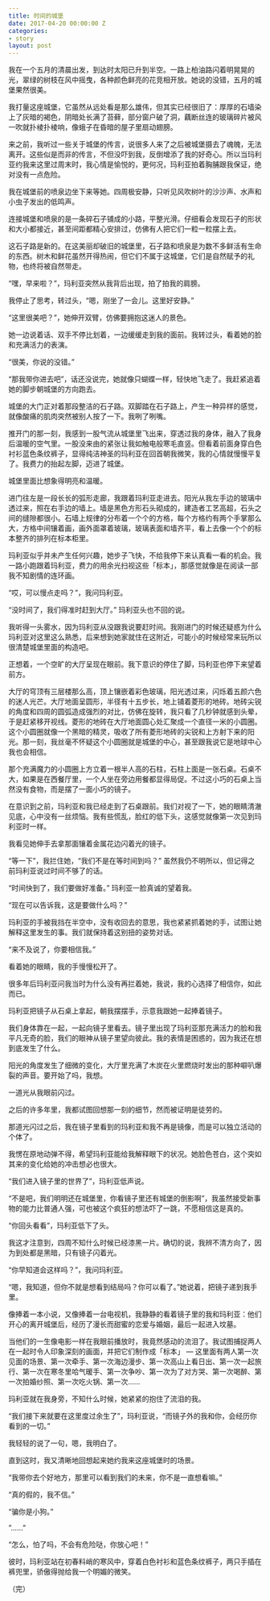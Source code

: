 ```yaml
---
title: 时间的城堡
date: 2017-04-20 00:00:00 Z
categories:
- story
layout: post
---
```


我在一个五月的清晨出发，到达时太阳已升到半空。一路上柏油路闪着明晃晃的光，翠绿的树枝在风中摇曳，各种颜色鲜亮的花竞相开放。她说的没错，五月的城堡果然很美。

我打量这座城堡，它虽然从远处看是那么雄伟，但其实已经很旧了：厚厚的石墙染上了灰暗的褐色，阴暗处长满了苔藓，部分窗户破了洞，藕断丝连的玻璃碎片被风一吹就扑棱扑棱响，像蛾子在昏暗的屋子里扇动翅膀。

来之前，我听过一些关于城堡的传言，说很多人来了之后被城堡摄去了魂魄，无法离开。这些似是而非的传言，不但没吓到我，反倒增添了我的好奇心。所以当玛利亚约我来这里过周末时，我心情是愉悦的，更何况，玛利亚拍着胸脯跟我保证，绝对没有一点危险。

我在城堡前的喷泉边坐下来等她。四周极安静，只听见风吹树叶的沙沙声、水声和小虫子发出的低鸣声。

连接城堡和喷泉的是一条碎石子铺成的小路，平整光滑。仔细看会发现石子的形状和大小都接近，甚至间距都精心安排过，仿佛有人把它们一粒一粒摆上去。

这石子路是新的。在这美丽却破旧的城堡里，石子路和喷泉是为数不多鲜活有生命的东西。树木和鲜花虽然开得热闹，但它们不属于这城堡，它们是自然赋予的礼物，也终将被自然带走。

“嘿，早来啦？”，玛利亚突然从我背后出现，拍了拍我的肩膀。

我停止了思考，转过头，“嗯，刚坐了一会儿。这里好安静。”

“这里很美吧？”，她伸开双臂，仿佛要拥抱这迷人的景色。

她一边说着话、双手不停比划着，一边缓缓走到我的面前。我转过头，看着她的脸和充满活力的表演。

“很美，你说的没错。”

“那我带你进去吧”，话还没说完，她就像只蝴蝶一样，轻快地飞走了。我赶紧追着她的脚步朝城堡的方向跑去。

城堡的大门正对着那段整洁的石子路。双脚踏在石子路上，产生一种异样的感觉，就像酸痛的肌肉突然被别人按了一下。我咧了咧嘴。

推开门的那一刻，我感到一股气流从城堡里飞出来，穿透过我的身体，融入了我身后温暖的空气里。一股没来由的紧张让我如触电般寒毛直竖。但看着前面身穿白色衬衫蓝色条纹裤子，显得纯洁神圣的玛利亚在回首朝我微笑，我的心情就慢慢平复了。我费力的抬起左脚，迈进了城堡。

城堡里面比想象得明亮和温暖。

进门往左是一段长长的弧形走廊，我跟着玛利亚走进去。阳光从我左手边的玻璃中透过来，照在右手边的墙上。墙是黑色方形石头砌成的，建造者工艺高超，石头之间的缝隙都很小。石墙上规律的分布着一个个的方格，每个方格约有两个手掌那么大，方格中间镶着画，画外面罩着玻璃，玻璃表面和墙齐平，看上去像一个个的标本整齐的排列在标本柜里。

玛利亚似乎并未产生任何兴趣，她步子飞快，不给我停下来认真看一看的机会。我一路小跑跟着玛利亚，费力的用余光扫视这些「标本」，那感觉就像是在阅读一部我不知剧情的连环画。

“哎，可以慢点走吗？”，我问玛利亚。

“没时间了，我们得准时赶到大厅。” 玛利亚头也不回的说。

我听得一头雾水，因为玛利亚从没跟我说要赶时间。我刚进门的时候还疑惑为什么玛利亚对这里这么熟悉，后来想到她家就住在这附近，可能小的时候经常来玩所以很清楚城堡里面的构造吧。

正想着，一个空旷的大厅呈现在眼前。我下意识的停住了脚，玛利亚也停下来望着前方。

大厅的穹顶有三层楼那么高，顶上镶嵌着彩色玻璃，阳光透过来，闪烁着五颜六色的迷人光芒。大厅地面呈圆形，半径有十五步长，地上铺着菱形的地砖。地砖尖锐的角度和四周的圆弧造成强烈的对比，仿佛在旋转，我只看了几秒钟就感到头晕，于是赶紧移开视线。菱形的地砖在大厅地面圆心处汇聚成一个直径一米的小圆圈。这个小圆圈就像一个黑暗的精灵，吸收了所有菱形地砖的尖锐和上方射下来的阳光。那一刻，我丝毫不怀疑这个小圆圈就是城堡的中心，甚至跟我说它是地球中心我也会相信。

那个充满魔力的小圆圈上方立着一根半人高的石柱，石柱上面是一张石桌。石桌不大，如果是在西餐厅里，一个人坐在旁边用餐都显得局促。不过这小巧的石桌上当然没有食物，而是摆了一面小巧的镜子。

在意识到之前，玛利亚和我已经走到了石桌跟前。我们对视了一下，她的眼睛清澈见底，心中没有一丝烦恼。我有些慌乱，脸红的低下头，这感觉就像第一次见到玛利亚时一样。

我看见她伸手去拿那面镶着金属花边闪着光的镜子。

“等一下”，我拦住她，“我们不是在等时间到吗？” 虽然我仍不明所以，但记得之前玛利亚说过时间不够了的话。

“时间快到了，我们要做好准备。” 玛利亚一脸真诚的望着我。

“现在可以告诉我，这是要做什么吗？”

玛利亚的手被我挡在半空中，没有收回去的意思，我也紧紧抓着她的手，试图让她解释这里发生的事。我们就保持着这别扭的姿势对话。

“来不及说了，你要相信我。”

看着她的眼睛，我的手慢慢松开了。

很多年后玛利亚问我当时为什么没有再拦着她，我说，我的心选择了相信你，如此而已。

玛利亚把镜子从石桌上拿起，朝我摆摆手，示意我跟她一起捧着镜子。

我们身体靠在一起，一起向镜子里看去。镜子里出现了玛利亚那充满活力的脸和我平凡无奇的脸，我们的眼神从镜子里望向彼此。我的表情是困惑的，因为我还在想到底发生了什么。

阳光的角度发生了细微的变化，大厅里充满了木炭在火里燃烧时发出的那种噼叭爆裂的声音。要开始了吗，我想。

一道光从我眼前闪过。

之后的许多年里，我都试图回想那一刻的细节，然而被证明是徒劳的。

那道光闪过之后，我在镜子里看到的玛利亚和我不再是镜像，而是可以独立活动的个体了。

我愣在原地动弹不得，希望玛利亚能给我解释眼下的状况。她脸色苍白，这个突如其来的变化给她的冲击想必也很大。

“我们进入镜子里的世界了”，玛利亚低声说。

“不是吧，我们明明还在城堡里，你看镜子里还有城堡的倒影啊”，我虽然接受新事物的能力比普通人强，可也被这个疯狂的想法吓了一跳，不愿相信这是真的。

“你回头看看”，玛利亚低下了头。

我这才注意到，四周不知什么时候已经漆黑一片。确切的说，我辨不清方向了，因为到处都是黑暗，只有镜子闪着光。

“你早知道会这样吗？”，我问玛利亚。

“嗯，我知道，但你不就是想看到结局吗？你可以看了。”她说着，把镜子递到我手里。

像捧着一本小说，又像捧着一台电视机，我静静的看着镜子里的我和玛利亚：他们开心的离开城堡后，经历了漫长而甜蜜的恋爱与婚姻，最后一起进入坟墓。

当他们的一生像电影一样在我眼前播放时，我竟然感动的流泪了。我试图捕捉两人在一起时令人印象深刻的画面，并把它们制作成「标本」 — 这里面有两人第一次见面的场景、第一次牵手、第一次海边漫步、第一次高山上看日出、第一次一起旅行、第一次在寒冬里哈气暖手、第一次争吵、第一次为了对方哭、第一次喝醉、第一次拍婚纱照、第一次吃火锅、第一次……

玛利亚就在我身旁，不知什么时候，她紧紧的抱住了流泪的我。

“我们接下来就要在这里度过余生了”，玛利亚说，“而镜子外的我和你，会经历你看到的一切。”

我轻轻的说了一句，嗯，我明白了。

直到这时，我又清晰地回想起来她约我来这座城堡时的场景。

“我带你去个好地方，那里可以看到我们的未来，你不是一直想看嘛。”

“真的假的，我不信。”

“骗你是小狗。”

”......”

“怎么，怕了吗，不会有危险哒，你放心吧！”

彼时，玛利亚站在初春料峭的寒风中，穿着白色衬衫和蓝色条纹裤子，两只手插在裤兜里，骄傲得抛给我一个明媚的微笑。

（完）